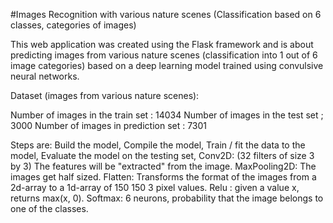 #Images Recognition with various nature scenes (Classification based on 6 classes, categories of images)

This web application was created using the Flask framework and is about predicting images from 
various nature scenes (classification into 1 out of 6 image categories) based on a deep learning model trained using convulsive neural networks.

Dataset (images from various nature scenes):

Number of images in the train set :  14034
Number of images in the test set ;  3000
Number of images in prediction set :  7301

Steps are:
Build the model,
Compile the model,
Train / fit the data to the model,
Evaluate the model on the testing set,
Conv2D: (32 filters of size 3 by 3) The features will be "extracted" from the image.
MaxPooling2D: The images get half sized.
Flatten: Transforms the format of the images from a 2d-array to a 1d-array of 150 150 3 pixel values.
Relu : given a value x, returns max(x, 0).
Softmax: 6 neurons, probability that the image belongs to one of the classes.
